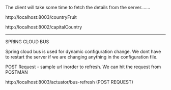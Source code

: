 The client will take some time to fetch the details from the server.......

http://localhost:8003/countryFruit

http://localhost:8002/capitalCountry

-----------------------------------------------------
SPRING CLOUD BUS

Spring cloud bus is used for dynamic configuration change. We dont have to restart the server if we are changing anything in the configuration file.

POST Request - sample url inorder to refresh. We can hit the request from POSTMAN 

 http://localhost:8003/actuator/bus-refresh (POST REQUEST)
